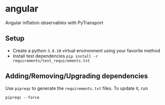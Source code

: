 # angular

Angular inflation observables with PyTransport

## Setup

- Create a python `3.8.10` virtual environment using your favorite method
- Install test dependencies
  `pip install -r requirements/test_requirements.txt`

## Adding/Removing/Upgrading dependencies

Use `pipreqs` to generate the `requirements.txt` files. To update it, run

`pipreqs --force`